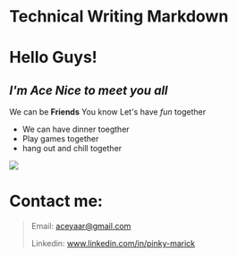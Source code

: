 # Technical Writing Markdown

# Hello Guys!
## _I'm Ace Nice to meet you all_

We can be **Friends** You know
Let's have *fun* together

- We can have dinner toegther 
- Play games together
- hang out and chill together 

![](https://th.bing.com/th/id/OIP.bsQJo_u2papUCS-CVK0bhAHaE8?w=480&h=320&rs=1&pid=ImgDetMain)
# Contact me:
>Email: aceyaar@gmail.com
>
>Linkedin: www.linkedin.com/in/pinky-marick
